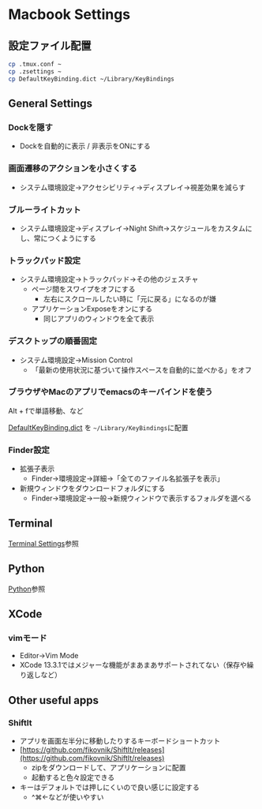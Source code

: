 # Macbook Settings

## 設定ファイル配置

```zsh
cp .tmux.conf ~
cp .zsettings ~
cp DefaultKeyBinding.dict ~/Library/KeyBindings
```

## General Settings

### Dockを隠す

- Dockを自動的に表示 / 非表示をONにする

### 画面遷移のアクションを小さくする

- システム環境設定→アクセシビリティ→ディスプレイ→視差効果を減らす

### ブルーライトカット

- システム環境設定→ディスプレイ→Night Shift→スケジュールをカスタムにし、常につくようにする

### トラックパッド設定

- システム環境設定→トラックパッド→その他のジェスチャ
    - ページ間をスワイプをオフにする
        - 左右にスクロールしたい時に「元に戻る」になるのが嫌
    - アプリケーションExposeをオンにする
        - 同じアプリのウィンドウを全て表示

### デスクトップの順番固定

- システム環境設定→Mission Control
    - 「最新の使用状況に基づいて操作スペースを自動的に並べかる」をオフ

### ブラウザやMacのアプリでemacsのキーバインドを使う

Alt + fで単語移動、など

[DefaultKeyBinding.dict](../../DefaultKeyBinding.dict) を `~/Library/KeyBindings`に配置

### Finder設定

- 拡張子表示
    - Finder→環境設定→詳細→「全てのファイル名拡張子を表示」
- 新規ウィンドウをダウンロードフォルダにする
    - Finder→環境設定→一般→新規ウィンドウで表示するフォルダを選べる

## Terminal

[Terminal Settings](Terminal.md)参照

## Python

[Python](Python.md)参照

## XCode

### vimモード

- Editor→Vim Mode
- XCode 13.3.1ではメジャーな機能がまあまあサポートされてない（保存や繰り返しなど）

## Other useful apps

### ShiftIt

- アプリを画面左半分に移動したりするキーボードショートカット
- [https://github.com/fikovnik/ShiftIt/releases](https://github.com/fikovnik/ShiftIt/releases)
    - zipをダウンロードして、アプリケーションに配置
    - 起動すると色々設定できる
- キーはデフォルトでは押しにくいので良い感じに設定する
    - ^⌘←などが使いやすい
